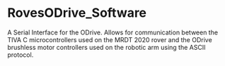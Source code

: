 # RovesODrive_Software

A Serial Interface for the ODrive. Allows for communication between the TIVA C microcontrollers used on the MRDT 2020 rover and the ODrive brushless motor controllers used on the robotic arm using the ASCII protocol.
